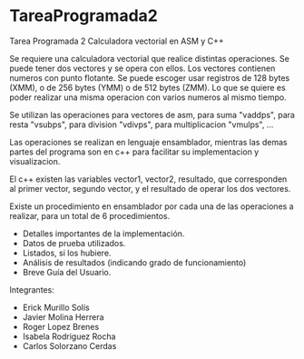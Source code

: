 # TareaProgramada2
Tarea Programada 2
Calculadora vectorial en ASM y C++

Se requiere una calculadora vectorial que realice distintas operaciones. Se puede tener dos vectores y se opera con ellos. Los vectores contienen numeros con punto flotante. Se puede escoger usar registros de 128 bytes (XMM), o de 256  bytes (YMM) o  de  512  bytes (ZMM). Lo que se quiere es poder realizar una misma operacion con varios numeros al mismo tiempo.

Se utilizan las operaciones para vectores de asm, para suma "vaddps", para resta "vsubps", para division "vdivps", para multiplicacion "vmulps", ...

Las operaciones se realizan en lenguaje ensamblador, mientras las demas partes del programa son en c++ para facilitar su implementacion y visualizacion.

El c++ existen las variables vector1, vector2, resultado, que corresponden al primer vector, segundo vector, y el resultado de operar los dos vectores.

Existe un procedimiento en ensamblador por cada una de las operaciones a realizar, para un total de 6 procedimientos.

- Detalles importantes de la implementación.
- Datos de prueba utilizados.
- Listados, si los hubiere.
- Análisis de resultados (indicando grado de funcionamiento) 
- Breve Guía del Usuario.

Integrantes:
- Erick Murillo Solís
- Javier Molina Herrera
- Roger Lopez Brenes
- Isabela Rodriguez Rocha
- Carlos Solorzano Cerdas

